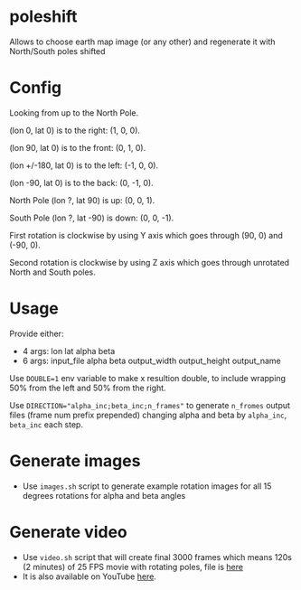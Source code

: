 # poleshift
Allows to choose earth map image (or any other) and regenerate it with North/South poles shifted

# Config

Looking from up to the North Pole.

(lon 0, lat 0) is to the right: (1, 0, 0).

(lon 90, lat 0) is to the front: (0, 1, 0).

(lon +/-180, lat 0) is to the left: (-1, 0, 0).

(lon -90, lat 0) is to the back: (0, -1, 0).

North Pole (lon ?, lat 90) is up: (0, 0, 1).

South Pole (lon ?, lat -90) is down: (0, 0, -1).

First rotation is clockwise by using Y axis which goes through (90, 0) and (-90, 0).

Second rotation is clockwise by using Z axis which goes through unrotated North and South poles.

# Usage

Provide either:
- 4 args: lon lat alpha beta
- 6 args: input_file alpha beta output_width output_height output_name

Use `DOUBLE=1` env variable to make x resultion double, to include wrapping 50% from the left and 50% from the right.

Use `DIRECTION="alpha_inc;beta_inc;n_frames"` to generate `n_fromes` output files (frame num prefix prepended) changing alpha and beta by `alpha_inc`, `beta_inc` each step.

# Generate images

- Use `images.sh` script to generate example rotation images for all 15 degrees rotations for alpha and beta angles

# Generate video

- Use `video.sh` script that will create final 3000 frames which means 120s (2 minutes) of 25 FPS movie with rotating poles, file is [here](https://github.com/lukaszgryglicki/poleshift/blob/master/video.mp4)
- It is also available on YouTube [here]().
